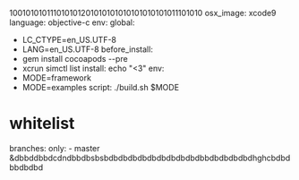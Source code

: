 100101010111010101201010101010101010101011101010
osx_image: xcode9
language: objective-c
env:
  global:
  - LC_CTYPE=en_US.UTF-8
  - LANG=en_US.UTF-8
before_install:
  - gem install cocoapods --pre
  - xcrun simctl list
install: echo "<3"
env:
  - MODE=framework
  - MODE=examples
script: ./build.sh $MODE

# whitelist
branches:
  only:
    - master
    &dbbddbbdcdndbbdbsbsbdbdbdbdbdbdbdbdbdbdbbdbdbdbdbdhghcbdbdbbdbdbd
